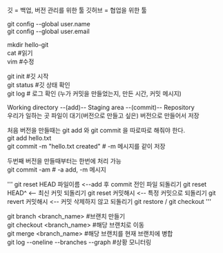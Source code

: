 깃 = 백업, 버전 관리를 위한 툴
깃허브 = 협업을 위한 툴

git config --global user.name   
git config --global user.email   

mkdir hello-git   
cat  #읽기   
vim  #수정    

git init   #깃 시작   
git status #깃 상태 확인   
git log    # 로그 확인 (누가 커밋을 만들었는지, 만든 시간, 커밋 메시지)   

Working directory --(add)-- Staging area --(commit)-- Repository   
우리가 일하는 곳      파일이 대기(버전으로 만들고 싶은)  버전으로 만들어서 저장   

처음 버전을 만들때는 git add 와 git commit 을 따로따로 해줘야 한다.   
git add hello.txt   
git commit -m "hello.txt created"  # -m 메시지를 같이 저장   

두번째 버전을 만들때부터는 한번에 처리 가능   
git commit -am    # -a add, -m 메시지

'''
git reset HEAD 파일이름   <--add 후 commit 전인 파일 되돌리기
git reset HEAD^  <-- 최신 커밋 되돌리기
git reset 커밋해시 <-- 특정 커밋으로 되돌리기
git revert 커밋해시 <-- 커밋 삭제하지 않고 되돌리기
git restore / git checkout 
'''

git branch <branch_name> #브랜치 만들기   
git checkout <branch_name>  #해당 브랜치로 이동   
git merge <branch_name>  #해당 브랜치를 현재 브랜치에 병합   
git log --oneline --branches --graph  #상황 모니터링   

